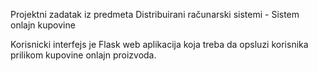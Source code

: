 Projektni zadatak iz predmeta Distribuirani računarski sistemi - Sistem onlajn kupovine


Korisnicki interfejs je Flask web aplikacija koja treba da opsluzi korisnika prilikom kupovine 
onlajn proizvoda. 
